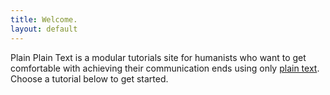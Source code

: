 ```yaml
---
title: Welcome.
layout: default
---
```



Plain Plain Text is a modular tutorials site for humanists who want to get comfortable
with achieving their communication ends using only [plain
text](https://en.wikipedia.org/wiki/Plain_text). Choose a tutorial
below to get started.
